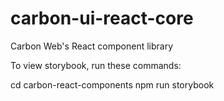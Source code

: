 # carbon-ui-react-core
Carbon Web's React component library

To view storybook, run these commands: 

cd carbon-react-components
npm run storybook

